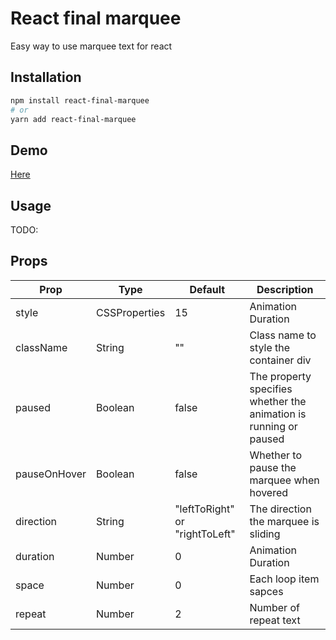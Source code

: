 # React final marquee

Easy way to use marquee text for react

## Installation

```bash
npm install react-final-marquee
# or
yarn add react-final-marquee

```

## Demo

[Here](https://yuenu.github.io/react-final-marquee/)

## Usage

TODO:

## Props

| Prop         | Type          | Default                        | Description                                                       |
| ------------ | ------------- | ------------------------------ | ----------------------------------------------------------------- |
| style        | CSSProperties | 15                             | Animation Duration                                                |
| className    | String        | ""                             | Class name to style the container div                             |
| paused       | Boolean       | false                          | The property specifies whether the animation is running or paused |
| pauseOnHover | Boolean       | false                          | Whether to pause the marquee when hovered                         |
| direction    | String        | "leftToRight" or "rightToLeft" | The direction the marquee is sliding                              |
| duration     | Number        | 0                              | Animation Duration                                                |
| space        | Number        | 0                              | Each loop item sapces                                             |
| repeat       | Number        | 2                              | Number of repeat text                                             |
